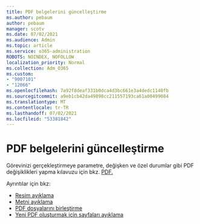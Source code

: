 ```yaml
---
title: PDF belgelerini güncelleştirme
ms.author: pebaum
author: pebaum
manager: scotv
ms.date: 07/02/2021
ms.audience: Admin
ms.topic: article
ms.service: o365-administration
ROBOTS: NOINDEX, NOFOLLOW
localization_priority: Normal
ms.collection: Adm_O365
ms.custom:
- "9007101"
- "12066"
ms.openlocfilehash: 7a92f8deaf331b0dca4d3bc661e3a4dedc1140fb
ms.sourcegitcommit: a9eb1cb42da49898cc211557193ca61a00499084
ms.translationtype: MT
ms.contentlocale: tr-TR
ms.lasthandoff: 07/02/2021
ms.locfileid: "53381842"
---
```

# <a name="update-pdf-documents"></a>PDF belgelerini güncelleştirme

Görevinizi gerçekleştirmeye parametre, değişken ve özel durumlar gibi PDF değişiklikleri yapma kılavuzu için bkz. [PDF.](/power-automate/desktop-flows/actions-reference/pdf)

Ayrıntılar için bkz:

- [Resim ayıklama](/power-automate/desktop-flows/actions-reference/pdf#pdf-actions)
- [Metni ayıklama](/power-automate/desktop-flows/actions-reference/pdf#extracttextfrompdfaction)
- [PDF dosyalarını birleştirme](/power-automate/desktop-flows/actions-reference/pdf#mergefiles)
- [Yeni PDF oluşturmak için sayfaları ayıklama](/power-automate/desktop-flows/actions-reference/pdf#extractpages)
